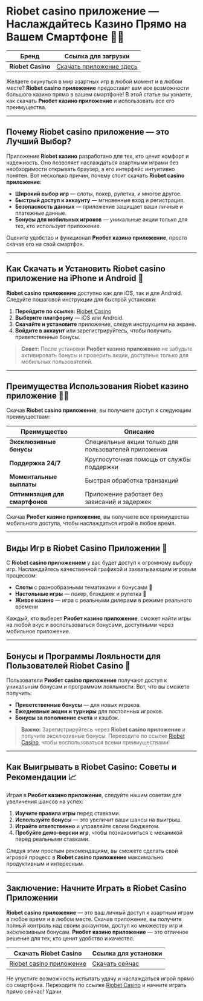 # Riobet casino приложение — Наслаждайтесь Казино Прямо на Вашем Смартфоне 🎰📱

| Бренд | Ссылка для загрузки |
|-------|----------------------|
| **Riobet Casino** | [Скачать приложение здесь](https://brandplay.link/dtx89f2L) |

Желаете окунуться в мир азартных игр в любой момент и в любом месте? **Riobet casino приложение** предоставит вам все возможности большого казино прямо в вашем смартфоне! В этой статье вы узнаете, как скачать **Риобет казино приложение** и использовать все его преимущества.

---

## Почему Riobet casino приложение — это Лучший Выбор?

Приложение **Riobet казино** разработано для тех, кто ценит комфорт и надежность. Оно позволяет наслаждаться азартными играми без необходимости открывать браузер, а его интерфейс интуитивно понятен. Вот несколько причин, почему стоит скачать **Riobet casino приложение**:

- **Широкий выбор игр** — слоты, покер, рулетка, и многое другое.
- **Быстрый доступ к аккаунту** — мгновенные вход и регистрация.
- **Безопасность данных** — приложение защищает ваши личные и платежные данные.
- **Бонусы для мобильных игроков** — уникальные акции только для тех, кто использует приложение.

Оцените удобство и функционал **Риобет казино приложение**, просто скачав его на свой смартфон.

---

## Как Скачать и Установить Riobet casino приложение на iPhone и Android 📲

**Riobet casino приложение** доступно как для iOS, так и для Android. Следуйте пошаговой инструкции для быстрой установки:

1. **Перейдите по ссылке:** [Riobet Casino](https://brandplay.link/dtx89f2L)
2. **Выберите платформу** — iOS или Android.
3. **Скачайте и установите** приложение, следуя инструкциям на экране.
4. **Войдите в аккаунт** или зарегистрируйтесь, чтобы получить приветственные бонусы.

> **Совет:** После установки **Риобет казино приложение** не забудьте активировать бонусы и проверить акции, доступные только для мобильных пользователей.

---

## Преимущества Использования Riobet казино приложение 🎲📱

Скачав **Riobet casino приложение**, вы получаете доступ к следующим преимуществам:

| Преимущество | Описание |
|--------------|----------|
| **Эксклюзивные бонусы** | Специальные акции только для пользователей приложения |
| **Поддержка 24/7** | Круглосуточная помощь от службы поддержки |
| **Моментальные выплаты** | Быстрая обработка транзакций |
| **Оптимизация для смартфонов** | Приложение работает без зависаний и задержек |

Скачав **Риобет казино приложение**, вы получаете все преимущества мобильного доступа, чтобы наслаждаться игрой в любое время.

---

## Виды Игр в Riobet Casino Приложении 🎰

С **Riobet casino приложением** у вас будет доступ к огромному выбору игр. Наслаждайтесь качественной графикой и захватывающим игровым процессом:

- **Слоты** с разнообразными тематиками и бонусами 🎰
- **Настольные игры** — покер, блэкджек и рулетка 🎲
- **Живое казино** — игра с реальными дилерами в режиме реального времени

Каждый, кто выберет **Риобет казино приложение**, сможет найти игры на любой вкус и воспользоваться бонусами, доступными через мобильное приложение.

---

## Бонусы и Программы Лояльности для Пользователей Riobet Casino 💸

Пользователи **Риобет casino приложение** получают доступ к уникальным бонусам и программам лояльности. Вот, что вы сможете получить:

- **Приветственные бонусы** — для новых игроков.
- **Ежедневные акции и турниры** для постоянных игроков.
- **Бонусы за пополнение счета** и кэшбэк.

> **Важно:** Зарегистрируйтесь через **Riobet casino приложение** и получите эксклюзивные бонусы. Переходите по ссылке [Riobet Casino](https://brandplay.link/dtx89f2L), чтобы воспользоваться всеми преимуществами!

---

## Как Выигрывать в Riobet Casino: Советы и Рекомендации 📈

Играя в **Риобет казино приложение**, следуйте нашим советам для увеличения шансов на успех:

1. **Изучите правила игры** перед ставками.
2. **Используйте бонусы** — это увеличит ваши шансы на выигрыш.
3. **Играйте ответственно** и управляйте своим бюджетом.
4. **Пробуйте демо-версии игр**, чтобы познакомиться с механикой перед реальными ставками.

Следуя этим простым рекомендациям, вы сможете сделать свой игровой процесс в **Riobet casino приложение** максимально продуктивным и интересным.

---

## Заключение: Начните Играть в Riobet Casino Приложении

**Riobet casino приложение** — это ваш личный доступ к азартным играм в любое время и в любом месте. Скачав приложение, вы получите полный контроль над своим аккаунтом, доступ ко множеству игр и эксклюзивным бонусам. **Риобет казино приложение** — это отличное решение для тех, кто ценит удобство и качество.

| Скачать Riobet Casino | Ссылка для установки |
|-----------------------|----------------------|
| [Riobet casino приложение](https://brandplay.link/dtx89f2L) | [Скачать сейчас](https://brandplay.link/dtx89f2L) |

Не упустите возможность испытать удачу и наслаждаться игрой прямо со смартфона. Переходите по ссылке [Riobet Casino](https://brandplay.link/dtx89f2L) и начните играть прямо сейчас! Удачи
